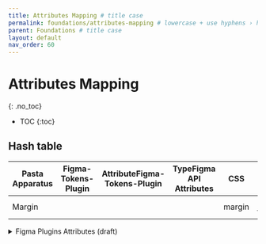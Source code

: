 ```yaml
---
title: Attributes Mapping # title case
permalink: foundations/attributes-mapping # lowercase + use hyphens › https://tinyurl.com/27kmc4rb
parent: Foundations # title case
layout: default
nav_order: 60
---
```



# Attributes Mapping
{: .no_toc}

- TOC
{:toc}

## Hash table

| Pasta Apparatus | Figma-Tokens-Plugin | AttributeFigma-Tokens-Plugin | TypeFigma API Attributes |   CSS  | iOS | Android |
| --- | --- | --- | --- | --- | --- | --- |
| Margin          |                     |                              |                          | margin | ♺ frindge| ♺ frindge|



<details>
<summary>Figma Plugins Attributes (draft)</summary>

{
  "SIZE": {
    "value": "123",
    "description": "blah",
    "type": "sizing"
  },
  "SPACE": {
    "value": "654",
    "description": "blah",
    "type": "spacing"
  },
  "COLOR": {
    "value": "#FF0000",
    "description": "blah",
    "type": "color"
  },
  "BORDER-RADIUS": {
    "value": "12",
    "description": "blah",
    "type": "borderRadius"
  },
  "BORDER-WIDTH": {
    "value": "2",
    "description": "blah",
    "type": "borderWidth"
  },
  "FONT-FAMILIES": {
    "value": "Roboto",
    "description": "blah",
    "type": "fontFamilies"
  },
  "FONT-WEIGHT": {
    "value": "Bold",
    "description": "400",
    "type": "fontWeights"
  },
  "LETTER-SPACING": {
    "value": "-1",
    "description": "blah",
    "type": "letterSpacing"
  },
  "LINE-HEIGHT": {
    "value": "16",
    "description": "e.g. 100% or 14",
    "type": "lineHeights"
  },
  "FONT-SIZE": {
    "value": "16",
    "description": "blah",
    "type": "fontSizes"
  },
  "PARAGRAPH-SPACING": {
    "value": "24",
    "description": "blah",
    "type": "paragraphSpacing"
  },
  "TYPOGRAPHY": {
    "value": {
      "fontFamily": "Europa-Light",
      "fontWeight": "Light",
      "lineHeight": "24",
      "fontSize": "19",
      "letterSpacing": "0.5",
      "paragraphSpacing": "20"
    },
    "description": "Blah",
    "type": "typography"
  },
  "OPACITY": {
    "value": "0.33",
    "description": "blah",
    "type": "opacity"
  },
  "BOXSHADOW": {
    "value": {
      "x": "0",
      "y": "8",
      "blur": "16",
      "spread": "0",
      "color": "#000000"
    },
    "description": "blah",
    "type": "boxShadow"
  },
  "OTHER": {
    "value": "3.14159",
    "description": "Approximation of PI",
    "type": "other"
  }
}

</details>
